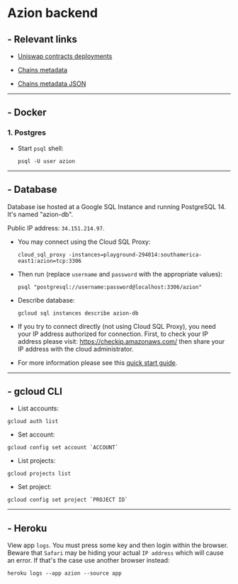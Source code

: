 # Azion backend

## - Relevant links

-   [Uniswap contracts deployments](https://docs.uniswap.org/contracts/v3/reference/deployments)

-   [Chains metadata](https://chainlist.org)

-   [Chains metadata JSON](https://chainid.network/chains.json)

---

## - Docker

### 1. Postgres

-   Start `psql` shell:

    ```
    psql -U user azion
    ```

---

## - Database

Database ise hosted at a Google SQL Instance and running PostgreSQL 14. It's named "azion-db".

Public IP address: `34.151.214.97`.

-   You may connect using the Cloud SQL Proxy:

    ```
    cloud_sql_proxy -instances=playground-294014:southamerica-east1:azion=tcp:3306
    ```

-   Then run (replace `username` and `password` with the appropriate values):

    ```
    psql "postgresql://username:password@localhost:3306/azion"
    ```

-   Describe database:

    ```
    gcloud sql instances describe azion-db
    ```

-   If you try to connect directly (not using Cloud SQL Proxy), you need your IP address authorized for connection. First, to check your IP address please visit: https://checkip.amazonaws.com/ then share your IP address with the cloud administrator.

-   For more information please see this [quick start guide](https://cloud.google.com/sql/docs/mysql/connect-instance-auth-proxy).

---

## - gcloud CLI

-   List accounts:

```
gcloud auth list
```

-   Set account:

```
gcloud config set account `ACCOUNT`
```

-   List projects:

```
gcloud projects list
```

-   Set project:

```
gcloud config set project `PROJECT ID`
```

---

## - Heroku

View app `logs`. You must press some key and then login within the browser. Beware that `Safari` may be hiding your actual `IP address` which will cause an error. If that's the case use another browser instead:

```
heroku logs --app azion --source app
```
